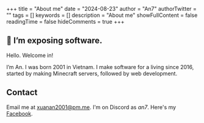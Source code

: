 +++
title = "About me"
date = "2024-08-23"
author = "An7"
authorTwitter = ""
tags = []
keywords = []
description = "About me"
showFullContent = false
readingTime = false
hideComments = true
+++

## 👋 I’m exposing software.

Hello. Welcome in!

I’m An. I was born 2001 in Vietnam. I make software for a living since 2016,
started by making Minecraft servers, followed by web development.

## Contact

Email me at [xuanan2001@pm.me](mailto:xuanan2001@pm.me). I'm on Discord as
_an7_. Here's my [Facebook](https://facebook.com/an.xuanhoang).
